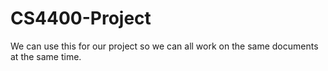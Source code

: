 # CS4400-Project

We can use this for our project so we can all work on the same documents at the same time. 

